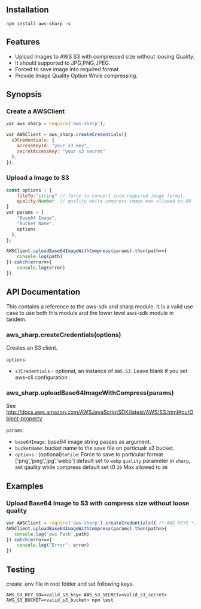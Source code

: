 ## Installation

`npm install aws-sharp -s`

## Features

 * Upload Images to AWS S3 with compressed  size without loosing Quality.
 * It should supported to JPG,PNG,JPEG.
 * Forced to save image into required format.
 * Provide  Image Quality Option While compressing.


## Synopsis

### Create a AWSClient

```js
var aws_sharp = require('aws-sharp');

var AWSClient = aws_sharp.createCredentials({
  s3Credentials: {
    accessKeyId: "your s3 key",
    secretAccessKey: "your s3 secret"
  },
});
```

### Upload a Image to S3

```js
const options : {
    fileTo:"string" // force to convert into required image format,
    quality:Number  // quality while compress image max allowed to 80
}
var params = {
    "Base64 Image",
    "Bucket Name",
    options
  },
};

AWSClient.uploadBase64ImageWithCompress(params).then(path=>{
    console.log(path)
}).catch(error=>{
    console.log(error)
})
```

## API Documentation


This contains a reference to the aws-sdk and sharp module. It is a valid use case to use
both this module and the lower level aws-sdk module in tandem.

### aws_sharp.createCredentials(options)

Creates an S3 client.

`options`:

 * `s3Credentials` - optional, an instance of `AWS.S3`. Leave blank if you set aws-cli configuration .




### aws_sharp.uploadBase64ImageWithCompress(params)

See http://docs.aws.amazon.com/AWSJavaScriptSDK/latest/AWS/S3.html#putObject-property

`params`:

 * `base64Image`: base64 image string passes as argument.
 * `bucketName`: bucket name  to the save file on particualr s3 bucket.
 *  `options` : (optional)`toFile`: Force to save to particular format ['png','jpeg','jpg','webp']   default set to `webp`
                `quality` parameter in `sharp`, set qaulity while compress default set t0 `20` Max allowed to `80`


## Examples

### Upload Base64 Image to S3 with compress size without loose quality


```js
var AWSClient = require('aws-sharp').createCredentials({ /* AWS KEYS */ });
AWSClient.uploadBase64ImageWithCompress(params).then(path=>{
   console.log('aws Path',path)
}).catch(error=>{
    console.log("Error": error)
})
```

## Testing

create .env file in root folder and set following keys.

`AWS_S3_KEY_ID=<valid_s3_key> AWS_S3_SECRET=<valid_s3_secret> AWS_S3_BUCKET=<valid_s3_bucket> npm test`



